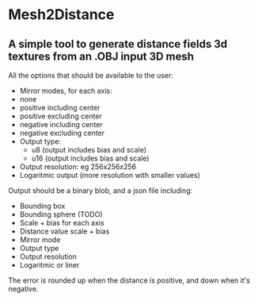 # Mesh2Distance
## A simple tool to generate distance fields 3d textures from an .OBJ input 3D mesh

All the options that should be available to the user:
- Mirror modes, for each axis:
- none
- positive including center
- positive excluding center
- negative including center
- negative excluding center
- Output type:
  - u8 (output includes bias and scale)
  - u16	(output includes bias and scale)
- Output resolution: eg 256x256x256
- Logaritmic output (more resolution with smaller values)

Output should be a binary blob, and a json file including:
- Bounding box
- Bounding sphere (TODO)
- Scale + bias for each axis
- Distance value scale + bias
- Mirror mode
- Output type
- Output resolution
- Logaritmic or liner

The error is rounded up when the distance is positive, and down when it's negative.